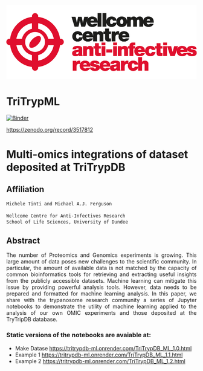 ![title](https://github.com/mtinti/TriTrypML_code/blob/master/static/ANTI-INFECTIVES-RGB_200pc.png)
# TriTrypML

[![Binder](https://mybinder.org/badge_logo.svg)](https://mybinder.org/v2/gh/mtinti/TriTrypML_code/master)

https://zenodo.org/record/3517812

# Multi-omics integrations of dataset deposited at TriTrypDB
## Affiliation
    Michele Tinti and Michael A.J. Ferguson

    Wellcome Centre for Anti-Infectives Research
    School of Life Sciences, University of Dundee

## Abstract
<p style='text-align: justify;'>
The number of Proteomics and Genomics experiments is growing. 
This large amount of data poses new challenges to the scientific community. 
In particular, the amount of available data is not matched by the capacity of 
common bioinformatics tools for retrieving and extracting useful insights from the 
publicly accessible datasets. Machine learning can mitigate this issue by providing powerful 
analysis tools. However, data needs to be prepared and formatted for machine learning analysis. 
In this paper, we share with the trypanosome research community a series of Jupyter notebooks to 
demonstrate the utility of machine learning applied to the analysis of our own OMIC experiments 
and those deposited at the TryTripDB database.</p>

### Static versions of the notebooks are avaiable at:
- Make Datase https://tritrypdb-ml.onrender.com/TriTrypDB_ML_1.0.html
- Example 1 https://tritrypdb-ml.onrender.com/TriTrypDB_ML_1.1.html
- Example 2 https://tritrypdb-ml.onrender.com/TriTrypDB_ML_1.2.html

